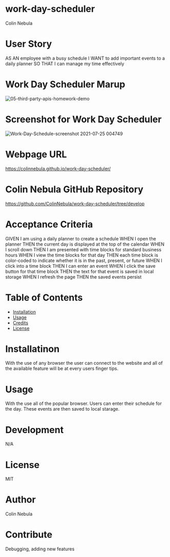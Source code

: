 # work-day-scheduler
Colin Nebula



# User Story
AS AN employee with a busy schedule
I WANT to add important events to a daily planner
SO THAT I can manage my time effectively


# Work Day Scheduler Marup
![05-third-party-apis-homework-demo](https://user-images.githubusercontent.com/57843842/126826450-742ef873-cfae-426b-90bf-abcecb5337f1.gif)


# Screenshot for Work Day Scheduler
![Work-Day-Schedule-screenshot 2021-07-25 004749](https://user-images.githubusercontent.com/57843842/126888107-c4e775c1-cfa4-4bb6-8863-f2c649547e62.jpg)


# Webpage URL
https://colinnebula.github.io/work-day-scheduler/


# Colin Nebula GitHub Repository
https://github.com/ColinNebula/work-day-scheduler/tree/develop


# Acceptance Criteria
GIVEN I am using a daily planner to create a schedule
WHEN I open the planner
THEN the current day is displayed at the top of the calendar
WHEN I scroll down
THEN I am presented with time blocks for standard business hours
WHEN I view the time blocks for that day
THEN each time block is color-coded to indicate whether it is in the past, present, or future
WHEN I click into a time block
THEN I can enter an event
WHEN I click the save button for that time block
THEN the text for that event is saved in local storage
WHEN I refresh the page
THEN the saved events persist

# Table of Contents
* [Installation](#installation)
* [Usage](#usage)
* [Credits](#credits)
* [License](#license)


# Installatinon 
With the use of any browser the user can connect to the website and all of the available feature will be at every users finger tips.

# Usage 
With the use all of the popular browser. Users can enter their schedule for the day. These events are then saved to local starage. 


# Development 
N/A

# License 
MIT

# Author
Colin Nebula

# Contribute
Debugging, adding new features
